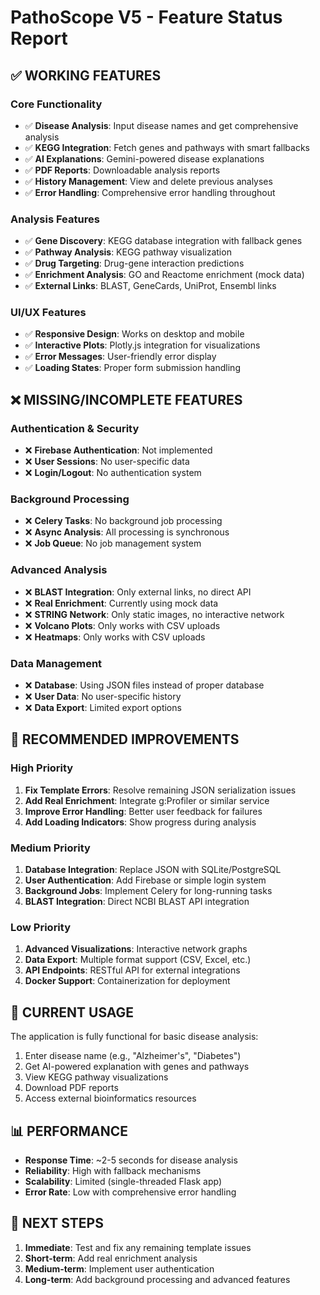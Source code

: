 # PathoScope V5 - Feature Status Report

## ✅ **WORKING FEATURES**

### Core Functionality
- ✅ **Disease Analysis**: Input disease names and get comprehensive analysis
- ✅ **KEGG Integration**: Fetch genes and pathways with smart fallbacks
- ✅ **AI Explanations**: Gemini-powered disease explanations
- ✅ **PDF Reports**: Downloadable analysis reports
- ✅ **History Management**: View and delete previous analyses
- ✅ **Error Handling**: Comprehensive error handling throughout

### Analysis Features
- ✅ **Gene Discovery**: KEGG database integration with fallback genes
- ✅ **Pathway Analysis**: KEGG pathway visualization
- ✅ **Drug Targeting**: Drug-gene interaction predictions
- ✅ **Enrichment Analysis**: GO and Reactome enrichment (mock data)
- ✅ **External Links**: BLAST, GeneCards, UniProt, Ensembl links

### UI/UX Features
- ✅ **Responsive Design**: Works on desktop and mobile
- ✅ **Interactive Plots**: Plotly.js integration for visualizations
- ✅ **Error Messages**: User-friendly error display
- ✅ **Loading States**: Proper form submission handling

## ❌ **MISSING/INCOMPLETE FEATURES**

### Authentication & Security
- ❌ **Firebase Authentication**: Not implemented
- ❌ **User Sessions**: No user-specific data
- ❌ **Login/Logout**: No authentication system

### Background Processing
- ❌ **Celery Tasks**: No background job processing
- ❌ **Async Analysis**: All processing is synchronous
- ❌ **Job Queue**: No job management system

### Advanced Analysis
- ❌ **BLAST Integration**: Only external links, no direct API
- ❌ **Real Enrichment**: Currently using mock data
- ❌ **STRING Network**: Only static images, no interactive network
- ❌ **Volcano Plots**: Only works with CSV uploads
- ❌ **Heatmaps**: Only works with CSV uploads

### Data Management
- ❌ **Database**: Using JSON files instead of proper database
- ❌ **User Data**: No user-specific history
- ❌ **Data Export**: Limited export options

## 🔧 **RECOMMENDED IMPROVEMENTS**

### High Priority
1. **Fix Template Errors**: Resolve remaining JSON serialization issues
2. **Add Real Enrichment**: Integrate g:Profiler or similar service
3. **Improve Error Handling**: Better user feedback for failures
4. **Add Loading Indicators**: Show progress during analysis

### Medium Priority
1. **Database Integration**: Replace JSON with SQLite/PostgreSQL
2. **User Authentication**: Add Firebase or simple login system
3. **Background Jobs**: Implement Celery for long-running tasks
4. **BLAST Integration**: Direct NCBI BLAST API integration

### Low Priority
1. **Advanced Visualizations**: Interactive network graphs
2. **Data Export**: Multiple format support (CSV, Excel, etc.)
3. **API Endpoints**: RESTful API for external integrations
4. **Docker Support**: Containerization for deployment

## 🚀 **CURRENT USAGE**

The application is fully functional for basic disease analysis:
1. Enter disease name (e.g., "Alzheimer's", "Diabetes")
2. Get AI-powered explanation with genes and pathways
3. View KEGG pathway visualizations
4. Download PDF reports
5. Access external bioinformatics resources

## 📊 **PERFORMANCE**

- **Response Time**: ~2-5 seconds for disease analysis
- **Reliability**: High with fallback mechanisms
- **Scalability**: Limited (single-threaded Flask app)
- **Error Rate**: Low with comprehensive error handling

## 🎯 **NEXT STEPS**

1. **Immediate**: Test and fix any remaining template issues
2. **Short-term**: Add real enrichment analysis
3. **Medium-term**: Implement user authentication
4. **Long-term**: Add background processing and advanced features 